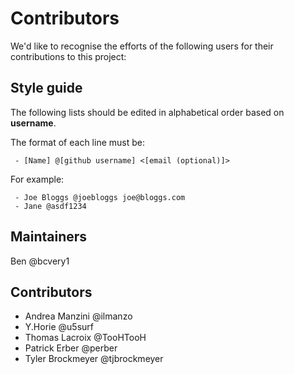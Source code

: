 # Contributors
We'd like to recognise the efforts of the following users for their contributions to this project:

## Style guide
The following lists should be edited in alphabetical order based on **username**.

The format of each line must be:
```
 - [Name] @[github username] <[email (optional)]>
```

For example:
```
 - Joe Bloggs @joebloggs joe@bloggs.com
 - Jane @asdf1234
```

## Maintainers
Ben @bcvery1

## Contributors
 - Andrea Manzini @ilmanzo
 - Y.Horie @u5surf
 - Thomas Lacroix @TooHTooH
 - Patrick Erber @perber
 - Tyler Brockmeyer @tjbrockmeyer

